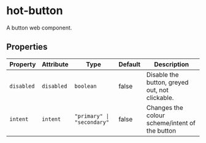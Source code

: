 # hot-button

A button web component.

## Properties

| Property   | Attribute  | Type                       | Default | Description                                    |
| ---------- | ---------- | -------------------------- | ------- | ---------------------------------------------- |
| `disabled` | `disabled` | `boolean`                  | false   | Disable the button, greyed out, not clickable. |
| `intent`   | `intent`   | `"primary" \| "secondary"` | false   | Changes the colour scheme/intent of the button |
